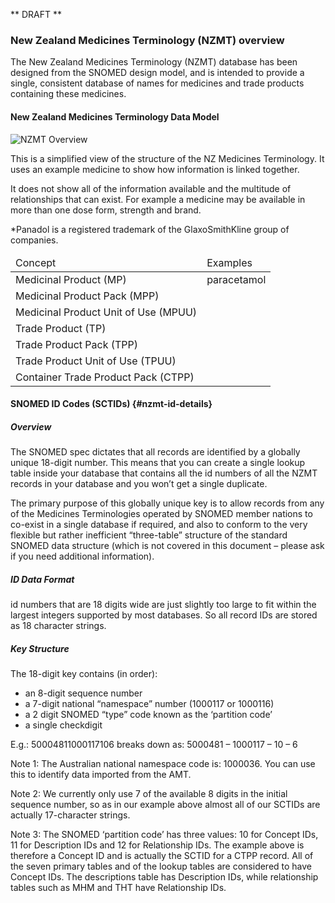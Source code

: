 ** DRAFT **

### New Zealand Medicines Terminology (NZMT) overview

The New Zealand Medicines Terminology (NZMT) database has been designed from the SNOMED design model, and is intended to provide a single, consistent database of names for medicines and trade products containing these medicines.

#### New Zealand Medicines Terminology Data Model

![NZMT Overview](./nzmt_data_model_sml.gif)

This is a simplified view of the structure of the NZ Medicines Terminology. It uses an example medicine to show how information is linked together.

It does not show all of the information available and the multitude of relationships that can exist. For example a medicine may be available in more than one dose form, strength and brand.

*Panadol is a registered trademark of the GlaxoSmithKline group of companies.

<table class="table table-bordered">
<thead>
<tr><td>Concept</td>
<td>Examples</td>
</tr>
</thead>
<tbody>
<tr><td>Medicinal Product (MP)</td>
<td>paracetamol</td>
</tr>
<tr><td>Medicinal Product Pack (MPP)</td>
<td></td>
</tr>
<tr><td>Medicinal Product Unit of Use (MPUU)</td>
<td></td>
</tr>
<tr><td>Trade Product (TP)</td>
<td></td>
</tr>
<tr><td>Trade Product Pack (TPP)</td>
<td></td>
</tr>
<tr><td>Trade Product Unit of Use (TPUU)</td>
<td></td>
</tr>
<tr><td>Container Trade Product Pack (CTPP)</td>
<td></td>
</tr>
</tbody>
</table>


#### SNOMED ID Codes (SCTIDs) {#nzmt-id-details}

##### Overview
The SNOMED spec dictates that all records are identified by a globally unique 18-digit number. 
This means that you can create a single lookup table inside your database that contains all the id numbers of all the NZMT records in your database and you won’t get a single duplicate.

The primary purpose of this globally unique key is to allow records from any of the Medicines Terminologies operated by SNOMED member nations to co-exist in a single database if required, and also to conform to the very flexible but rather inefficient “three-table” structure of the standard SNOMED data structure (which is not covered in this document – please ask if you need additional information).

##### ID Data Format

id numbers that are 18 digits wide are just slightly too large to fit within the largest integers supported by most databases. So all record IDs are stored as 18 character strings.

##### Key Structure

The 18-digit key contains (in order):
- an 8-digit sequence number 
- a 7-digit national “namespace” number (1000117 or 1000116)
- a 2 digit SNOMED “type” code known as the ‘partition code’
- a single checkdigit

E.g.: 50004811000117106 breaks down as: 5000481 – 1000117 – 10 – 6

Note 1: The Australian national namespace code is: 1000036.  You can use this to identify data imported from the AMT. 

Note 2:  We currently only use 7 of the available 8 digits in the initial sequence number, so as in our example above almost all of our SCTIDs are actually 17-character strings.

Note 3:  The SNOMED ‘partition code’ has three values: 10 for Concept IDs, 11 for Description IDs and 12 for Relationship IDs.  The example above is therefore a Concept ID and is actually the SCTID for a CTPP record.  All of the seven primary tables and of the lookup tables are considered to have Concept IDs.  The descriptions table has Description IDs, while relationship tables such as MHM and THT have Relationship IDs.
